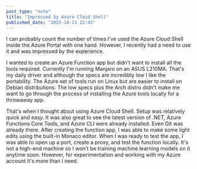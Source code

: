 ```yaml
---
post_type: "note" 
title: "Impressed by Azure Cloud Shell"
published_date: "2022-10-13 22:45"
---
```


I can probably count the number of times I've used the Azure Cloud Shell inside the Azure Portal with one hand. However, I recently had a need to use it and was impressed by the experience. 

I wanted to create an Azure Function app but didn't want to install all the tools required. Currently I'm running Manjaro on an ASUS L210MA. That's my daily driver and although the specs are incredibly low I like the portability. The Azure set of tools run on Linux but are easier to install on Debian distributions. The low specs plus the Arch distro didn't make me want to go through the process of installing the Azure tools locally for a throwaway app. 

That's when I thought about using Azure Cloud Shell. Setup was relatively quick and easy. It was also great to see the latest version of .NET, Azure Functions Core Tools, and Azure CLI were already installed. Even Git was already there. After creating the function app, I was able to make some light edits using the built-in Monaco editor. When I was ready to test the app, I was able to open up a port, create a proxy, and test the function locally. It's not a high-end machine so I won't be training machine learning models on it anytime soon. However, for experimentation and working with my Azure account it's more than I need. 